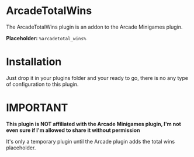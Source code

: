 # ArcadeTotalWins
The ArcadeTotalWins plugin is an addon to the Arcade Minigames plugin.

**Placeholder:** `%arcadetotal_wins%`

# Installation
Just drop it in your plugins folder and your ready to go, there is no any type of configuration to this plugin.


# IMPORTANT

**This plugin is NOT affiliated with the Arcade Minigames plugin, I'm not even sure if I'm allowed to share it without permission**

It's only a temporary plugin until the Arcade plugin adds the total wins placeholder.
